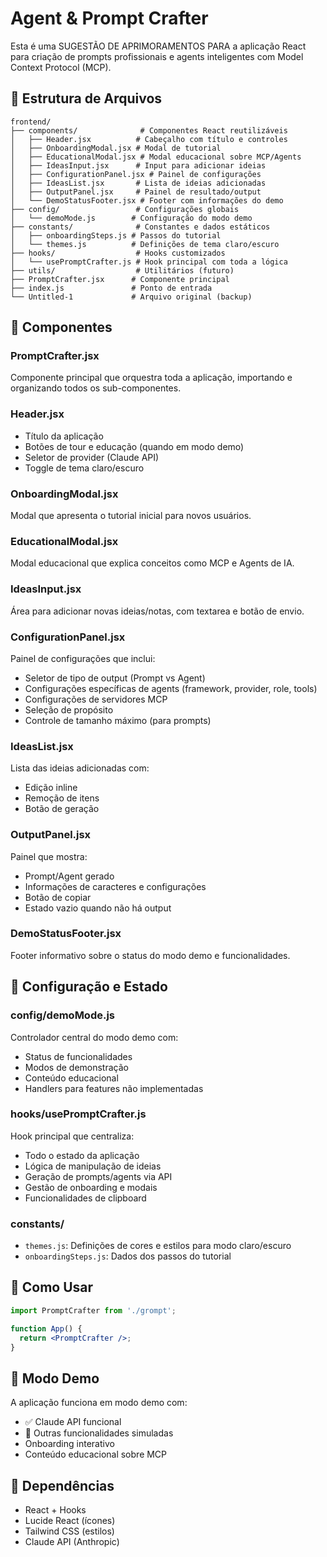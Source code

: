 # Agent & Prompt Crafter

Esta é uma SUGESTÃO DE APRIMORAMENTOS PARA a aplicação React para criação de prompts profissionais e agents inteligentes com Model Context Protocol (MCP).

## 📁 Estrutura de Arquivos

```plaintext
frontend/
├── components/              # Componentes React reutilizáveis
│   ├── Header.jsx          # Cabeçalho com título e controles
│   ├── OnboardingModal.jsx # Modal de tutorial
│   ├── EducationalModal.jsx # Modal educacional sobre MCP/Agents
│   ├── IdeasInput.jsx      # Input para adicionar ideias
│   ├── ConfigurationPanel.jsx # Painel de configurações
│   ├── IdeasList.jsx       # Lista de ideias adicionadas
│   ├── OutputPanel.jsx     # Painel de resultado/output
│   └── DemoStatusFooter.jsx # Footer com informações do demo
├── config/                 # Configurações globais
│   └── demoMode.js        # Configuração do modo demo
├── constants/              # Constantes e dados estáticos
│   ├── onboardingSteps.js # Passos do tutorial
│   └── themes.js          # Definições de tema claro/escuro
├── hooks/                  # Hooks customizados
│   └── usePromptCrafter.js # Hook principal com toda a lógica
├── utils/                  # Utilitários (futuro)
├── PromptCrafter.jsx      # Componente principal
├── index.js               # Ponto de entrada
└── Untitled-1             # Arquivo original (backup)
```

## 🎯 Componentes

### PromptCrafter.jsx

Componente principal que orquestra toda a aplicação, importando e organizando todos os sub-componentes.

### Header.jsx

- Título da aplicação
- Botões de tour e educação (quando em modo demo)
- Seletor de provider (Claude API)
- Toggle de tema claro/escuro

### OnboardingModal.jsx

Modal que apresenta o tutorial inicial para novos usuários.

### EducationalModal.jsx

Modal educacional que explica conceitos como MCP e Agents de IA.

### IdeasInput.jsx

Área para adicionar novas ideias/notas, com textarea e botão de envio.

### ConfigurationPanel.jsx

Painel de configurações que inclui:

- Seletor de tipo de output (Prompt vs Agent)
- Configurações específicas de agents (framework, provider, role, tools)
- Configurações de servidores MCP
- Seleção de propósito
- Controle de tamanho máximo (para prompts)

### IdeasList.jsx

Lista das ideias adicionadas com:

- Edição inline
- Remoção de itens
- Botão de geração

### OutputPanel.jsx

Painel que mostra:

- Prompt/Agent gerado
- Informações de caracteres e configurações
- Botão de copiar
- Estado vazio quando não há output

### DemoStatusFooter.jsx

Footer informativo sobre o status do modo demo e funcionalidades.

## 🔧 Configuração e Estado

### config/demoMode.js

Controlador central do modo demo com:

- Status de funcionalidades
- Modos de demonstração
- Conteúdo educacional
- Handlers para features não implementadas

### hooks/usePromptCrafter.js

Hook principal que centraliza:

- Todo o estado da aplicação
- Lógica de manipulação de ideias
- Geração de prompts/agents via API
- Gestão de onboarding e modais
- Funcionalidades de clipboard

### constants/

- `themes.js`: Definições de cores e estilos para modo claro/escuro
- `onboardingSteps.js`: Dados dos passos do tutorial

## 🚀 Como Usar

```jsx
import PromptCrafter from './grompt';

function App() {
  return <PromptCrafter />;
}
```

## 🎪 Modo Demo

A aplicação funciona em modo demo com:

- ✅ Claude API funcional
- 🎪 Outras funcionalidades simuladas
- Onboarding interativo
- Conteúdo educacional sobre MCP

## 📝 Dependências

- React + Hooks
- Lucide React (ícones)
- Tailwind CSS (estilos)
- Claude API (Anthropic)
